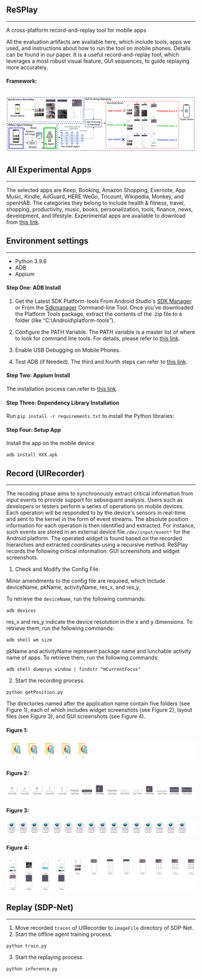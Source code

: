 ## ReSPlay
---
A cross-platform record-and-replay tool for mobile apps

All the evaluation artifacts are available here, which include tools, apps we used, and instructions about how to run the tool on mobile phones. Details can be found in our paper. It is a useful record-and-replay tool, which leverages a most robust visual feature, GUI sequences, to guide replaying more accurately.

#### Framework:
![Framework](https://github.com/anonymousCSCode/ReSPlay/blob/main/Figures/oview.png)
---

## All Experimental Apps
---
The selected apps are Keep, Booking, Amazon Shopping, Evernote, App Music, Kindle, AdGuard, HERE WeGo, Tricount, Wikipedia, Monkey, and openHAB. The categories they belong to include health & fitness, travel, shopping, productivity, music, books, personalization, tools, finance, news, development, and lifestyle.
Experimental apps are available to download from [this link](https://drive.google.com/file/d/161DLXEDe7S4WPCPOzCVDpiZQBMzdoeTR/view?usp=sharing).

## Environment settings
---
  * Python 3.9.6
  * ADB
  * Appium
  
#### Step One: ADB Install
1. Get the Latest SDK Platform-tools From Android Studio's [SDK Manager](https://developer.android.com/studio/intro/update#sdk-manager) or From the [Sdkmanager](https://developer.android.com/studio/command-line/sdkmanager) Command-line Tool. Once you’ve downloaded the Platform Tools package, extract the contents of the .zip file to a folder (like “C:\Android\platform-tools”).

2. Configure the PATH Variable. The PATH variable is a master list of where to look for command line tools. For details, please refer to [this link](https://lifehacker.com/the-easiest-way-to-install-androids-adb-and-fastboot-to-1586992378).

3. Enable USB Debugging on Mobile Phones.

4. Test ADB (if Needed).
The third and fourth steps can refer to [this link](https://www.howtogeek.com/125769/how-to-install-and-use-abd-the-android-debug-bridge-utility/).

#### Step Two: Appium Install
  The installation process can refer to [this link](https://appium.io/docs/en/about-appium/getting-started/?lang=en).

#### Step Three: Dependency Library Installation  
  Run `pip install -r requirements.txt` to install the Python libraries:
  
#### Step Four: Setup App
  Install the app on the mobile device
  ```
  adb install XXX.apk
  ```
## Record (UIRecorder)
---
The recoding phase aims to synchronously extract critical information from input events to provide support for sebsequent analysis. Users such as developers or testers perform a series of operations on mobile devices. Each operation will be responded to by the device's sensors in real-time and sent to the kernel in the form of event streams. The absolute position information for each operation is then identified and extracted. For instance, such events are stored in an external device file `/dev/input/event*` for the Android platform. The operated widget is found based on the recorded hierarchies and extracted coordinates using a recursive method. ReSPlay records the following critical information: GUI screenshots and widget screenshots. 

1. Check and Modify the Config File.

Minor amendments to the config file are required, which include deviceName, pkName, activityName, res_x, and res_y.

To retrieve the `deviceName`, run the following commands:
```
adb devices
```
res_x and res_y indicate the device resolution in the x and y dimensions. To retrieve them, run the following commands:
```
adb shell wm size
```
pkName and activityName represent package name and lunchable activity name of apps. To retrieve them, run the following commands:
```
adb shell dumpsys window | findstr "mCurrentFocus"
```
2. Start the recording process.
```
python getPosition.py
```

The directories named after the application name contain five folders (see Figure 1), each of which includes widget screenshots (see Figure 2), layout files (see Figure 3), and GUI screenshots (see Figure 4).

#### Figure 1:
![figure1](https://github.com/anonymousCSCode/ReSPlay/blob/main/Figures/scenrios_1.jpg)

#### Figure 2:
![figure2](https://github.com/anonymousCSCode/ReSPlay/blob/main/Figures/widget_screenshots.jpg)

#### Figure 3:
![figure3](https://github.com/anonymousCSCode/ReSPlay/blob/main/Figures/layout_files.jpg)

#### Figure 4:
![figure4](https://github.com/anonymousCSCode/ReSPlay/blob/main/Figures/GUI_screenshots.jpg)


## Replay (SDP-Net)
---
1. Move recorded `traces` of UIRecorder to `imageFile` directory of SDP-Net.
2. Start the offline agent training process.
```
python train.py
```
3. Start the replaying process.
```
python inference.py
```
